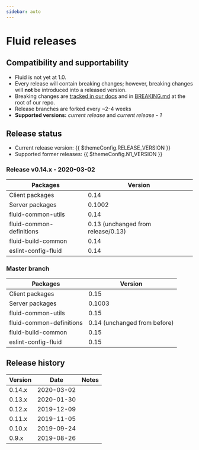 ```yaml
---
sidebar: auto
---
```


# Fluid releases

## Compatibility and supportability

- Fluid is not yet at 1.0.
- Every release will contain breaking changes; however, breaking changes will **not** be
  introduced into a released version.
- Breaking changes are [tracked in our docs](./breaking-changes.md) and in
  [BREAKING.md](https://github.com/microsoft/FluidFramework/blob/master/BREAKING.md) at the root of our repo.
- Release branches are forked every ~2-4 weeks
- **Supported versions:** _current release_ and _current release - 1_


## Release status

- Current release version: {{ $themeConfig.RELEASE_VERSION }}
- Supported former releases: {{ $themeConfig.N1_VERSION }}


### Release v0.14.x - 2020-03-02

| Packages                 | Version                            |
| ------------------------ | ---------------------------------- |
| Client packages          | 0.14                               |
| Server packages          | 0.1002                             |
| fluid-common-utils       | 0.14                               |
| fluid-common-definitions | 0.13 (unchanged from release/0.13) |
| fluid-build-common       | 0.14                               |
| eslint-config-fluid      | 0.14                               |


### Master branch

| Packages                 | Version                      |
| ------------------------ | ---------------------------- |
| Client packages          | 0.15                         |
| Server packages          | 0.1003                       |
| fluid-common-utils       | 0.15                         |
| fluid-common-definitions | 0.14 (unchanged from before) |
| fluid-build-common       | 0.15                         |
| eslint-config-fluid      | 0.15                         |


## Release history

| Version | Date       | Notes |
| ------- | ---------- | ----- |
| 0.14.x  | 2020-03-02 |       |
| 0.13.x  | 2020-01-30 |       |
| 0.12.x  | 2019-12-09 |       |
| 0.11.x  | 2019-11-05 |       |
| 0.10.x  | 2019-09-24 |       |
| 0.9.x   | 2019-08-26 |       |
